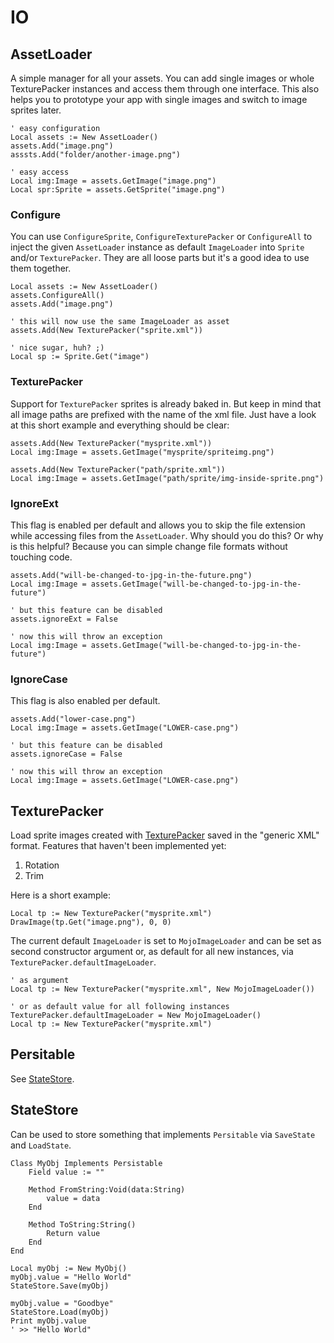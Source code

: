 # IO

## AssetLoader

A simple manager for all your assets. You can add single images or whole
TexturePacker instances and access them through one interface. This also helps
you to prototype your app with single images and switch to image sprites later.

```monkey
' easy configuration
Local assets := New AssetLoader()
assets.Add("image.png")
asssts.Add("folder/another-image.png")

' easy access
Local img:Image = assets.GetImage("image.png")
Local spr:Sprite = assets.GetSprite("image.png")
```

### Configure

You can use `ConfigureSprite`, `ConfigureTexturePacker` or `ConfigureAll` to
inject the given `AssetLoader` instance as default `ImageLoader` into `Sprite`
and/or `TexturePacker`. They are all loose parts but it's a good idea to use
them together.

```monkey
Local assets := New AssetLoader()
assets.ConfigureAll()
assets.Add("image.png")

' this will now use the same ImageLoader as asset
assets.Add(New TexturePacker("sprite.xml"))

' nice sugar, huh? ;)
Local sp := Sprite.Get("image")
```

### TexturePacker

Support for `TexturePacker` sprites is already baked in. But keep in mind that
all image paths are prefixed with the name of the xml file. Just have a look at
this short example and everything should be clear:

```monkey
assets.Add(New TexturePacker("mysprite.xml"))
Local img:Image = assets.GetImage("mysprite/spriteimg.png")

assets.Add(New TexturePacker("path/sprite.xml"))
Local img:Image = assets.GetImage("path/sprite/img-inside-sprite.png")
```

### IgnoreExt

This flag is enabled per default and allows you to skip the file extension while
accessing files from the `AssetLoader`. Why should you do this? Or why is this
helpful? Because you can simple change file formats without touching code.

```monkey
assets.Add("will-be-changed-to-jpg-in-the-future.png")
Local img:Image = assets.GetImage("will-be-changed-to-jpg-in-the-future")

' but this feature can be disabled
assets.ignoreExt = False

' now this will throw an exception
Local img:Image = assets.GetImage("will-be-changed-to-jpg-in-the-future")
```

### IgnoreCase

This flag is also enabled per default.

```monkey
assets.Add("lower-case.png")
Local img:Image = assets.GetImage("LOWER-case.png")

' but this feature can be disabled
assets.ignoreCase = False

' now this will throw an exception
Local img:Image = assets.GetImage("LOWER-case.png")
```

## TexturePacker

Load sprite images created with [TexturePacker][] saved in the "generic XML"
format. Features that haven't been implemented yet:

1. Rotation
1. Trim

Here is a short example:

```monkey
Local tp := New TexturePacker("mysprite.xml")
DrawImage(tp.Get("image.png"), 0, 0)
```

The current default `ImageLoader` is set to `MojoImageLoader` and can be set as
second constructor argument or, as default for all new instances, via
`TexturePacker.defaultImageLoader`.

```monkey
' as argument
Local tp := New TexturePacker("mysprite.xml", New MojoImageLoader())

' or as default value for all following instances
TexturePacker.defaultImageLoader = New MojoImageLoader()
Local tp := New TexturePacker("mysprite.xml")
```

## Persitable

See [StateStore][].

## StateStore

Can be used to store something that implements `Persitable` via `SaveState`
and `LoadState`.

```monkey
Class MyObj Implements Persistable
    Field value := ""

    Method FromString:Void(data:String)
        value = data
    End

    Method ToString:String()
        Return value
    End
End

Local myObj := New MyObj()
myObj.value = "Hello World"
StateStore.Save(myObj)

myObj.value = "Goodbye"
StateStore.Load(myObj)
Print myObj.value
' >> "Hello World"
```

 [StateStore]: #statestore
 [TexturePacker]: http://www.codeandweb.com/texturepacker
